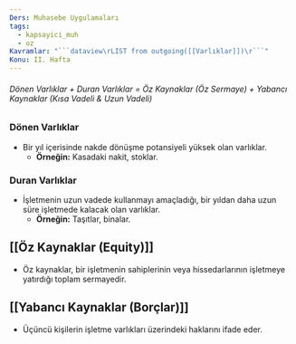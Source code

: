 ```yaml
---
Ders: Muhasebe Uygulamaları
tags:
  - kapsayici_muh
  - oz
Kavramlar: "```dataview\rLIST from outgoing([[Varlıklar]])\r```"
Konu: II. Hafta
---
```

###### Dönen Varlıklar + Duran Varlıklar = Öz Kaynaklar (Öz Sermaye) + Yabancı Kaynaklar (Kısa Vadeli & Uzun Vadeli)

### Dönen Varlıklar
- Bir yıl içerisinde nakde dönüşme potansiyeli yüksek olan varlıklar.
	- **Örneğin:** Kasadaki nakit, stoklar.
### Duran Varlıklar
- İşletmenin uzun vadede kullanmayı amaçladığı, bir yıldan daha uzun süre işletmede kalacak olan varlıklar.
	- **Örneğin:** Taşıtlar, binalar.
## [[Öz Kaynaklar (Equity)]]
- Öz kaynaklar, bir işletmenin sahiplerinin veya hissedarlarının işletmeye yatırdığı toplam sermayedir.
## [[Yabancı Kaynaklar (Borçlar)]]
- Üçüncü kişilerin işletme varlıkları üzerindeki haklarını ifade eder.